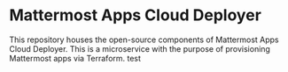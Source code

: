 # Mattermost Apps Cloud Deployer

This repository houses the open-source components of Mattermost Apps Cloud Deployer. This is a microservice with the purpose of provisioning Mattermost apps via Terraform.
test
